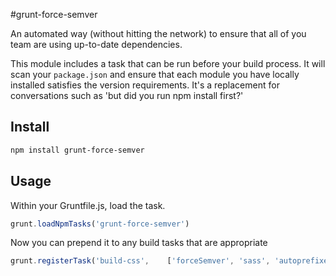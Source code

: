 #grunt-force-semver

An automated way (without hitting the network) to ensure that all of you 
team are using up-to-date dependencies.

This module includes a task that can be run before your build process. 
It will scan your `package.json` and ensure that each module you have locally 
installed satisfies the version requirements. It's a replacement for conversations
such as 'but did you run npm install first?'

## Install
```sh
npm install grunt-force-semver
```

## Usage

Within your Gruntfile.js, load the task.

```js
grunt.loadNpmTasks('grunt-force-semver')
```

Now you can prepend it to any build tasks that are appropriate

```js
grunt.registerTask('build-css',    ['forceSemver', 'sass', 'autoprefixer', 'cssmin', 'cachebreaker:css']);
```



